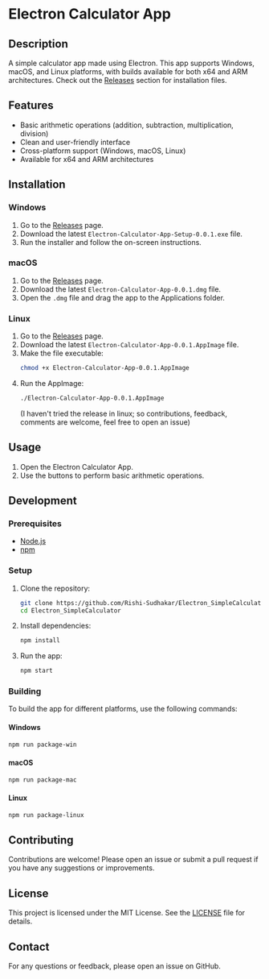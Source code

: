 # Electron Calculator App

## Description
A simple calculator app made using Electron. This app supports Windows, macOS, and Linux platforms, with builds available for both x64 and ARM architectures. Check out the [Releases](https://github.com/Rishi-Sudhakar/Electron_SimpleCalculator/releases) section for installation files.

## Features
- Basic arithmetic operations (addition, subtraction, multiplication, division)
- Clean and user-friendly interface
- Cross-platform support (Windows, macOS, Linux)
- Available for x64 and ARM architectures

## Installation

### Windows
1. Go to the [Releases](https://github.com/Rishi-Sudhakar/Electron_SimpleCalculator/releases) page.
2. Download the latest `Electron-Calculator-App-Setup-0.0.1.exe` file.
3. Run the installer and follow the on-screen instructions.

### macOS
1. Go to the [Releases](https://github.com/Rishi-Sudhakar/Electron_SimpleCalculator/releases) page.
2. Download the latest `Electron-Calculator-App-0.0.1.dmg` file.
3. Open the `.dmg` file and drag the app to the Applications folder.

### Linux
1. Go to the [Releases](https://github.com/Rishi-Sudhakar/Electron_SimpleCalculator/releases) page.
2. Download the latest `Electron-Calculator-App-0.0.1.AppImage` file.
3. Make the file executable:
   ```bash
   chmod +x Electron-Calculator-App-0.0.1.AppImage
   ```
4. Run the AppImage:
   ```bash
   ./Electron-Calculator-App-0.0.1.AppImage
   ```
   (I haven't tried the release in linux; so contributions, feedback, comments are welcome, feel free to open an issue)

## Usage
1. Open the Electron Calculator App.
2. Use the buttons to perform basic arithmetic operations.

## Development

### Prerequisites
- [Node.js](https://nodejs.org/)
- [npm](https://www.npmjs.com/)

### Setup
1. Clone the repository:
   ```bash
   git clone https://github.com/Rishi-Sudhakar/Electron_SimpleCalculator.git
   cd Electron_SimpleCalculator
   ```
2. Install dependencies:
   ```bash
   npm install
   ```
3. Run the app:
   ```bash
   npm start
   ```

### Building
To build the app for different platforms, use the following commands:

#### Windows
```bash
npm run package-win
```

#### macOS
```bash
npm run package-mac
```

#### Linux
```bash
npm run package-linux
```

## Contributing
Contributions are welcome! Please open an issue or submit a pull request if you have any suggestions or improvements.

## License
This project is licensed under the MIT License. See the [LICENSE](LICENSE) file for details.

## Contact
For any questions or feedback, please open an issue on GitHub.
